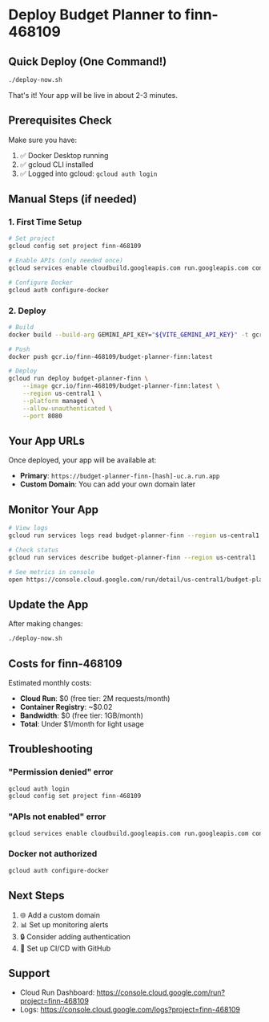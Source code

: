 # Deploy Budget Planner to finn-468109

## Quick Deploy (One Command!)

```bash
./deploy-now.sh
```

That's it! Your app will be live in about 2-3 minutes.

## Prerequisites Check

Make sure you have:
1. ✅ Docker Desktop running
2. ✅ gcloud CLI installed
3. ✅ Logged into gcloud: `gcloud auth login`

## Manual Steps (if needed)

### 1. First Time Setup
```bash
# Set project
gcloud config set project finn-468109

# Enable APIs (only needed once)
gcloud services enable cloudbuild.googleapis.com run.googleapis.com containerregistry.googleapis.com

# Configure Docker
gcloud auth configure-docker
```

### 2. Deploy
```bash
# Build
docker build --build-arg GEMINI_API_KEY="${VITE_GEMINI_API_KEY}" -t gcr.io/finn-468109/budget-planner-finn:latest .

# Push
docker push gcr.io/finn-468109/budget-planner-finn:latest

# Deploy
gcloud run deploy budget-planner-finn \
    --image gcr.io/finn-468109/budget-planner-finn:latest \
    --region us-central1 \
    --platform managed \
    --allow-unauthenticated \
    --port 8080
```

## Your App URLs

Once deployed, your app will be available at:
- **Primary**: `https://budget-planner-finn-[hash]-uc.a.run.app`
- **Custom Domain**: You can add your own domain later

## Monitor Your App

```bash
# View logs
gcloud run services logs read budget-planner-finn --region us-central1

# Check status
gcloud run services describe budget-planner-finn --region us-central1

# See metrics in console
open https://console.cloud.google.com/run/detail/us-central1/budget-planner-finn/metrics?project=finn-468109
```

## Update the App

After making changes:
```bash
./deploy-now.sh
```

## Costs for finn-468109

Estimated monthly costs:
- **Cloud Run**: $0 (free tier: 2M requests/month)
- **Container Registry**: ~$0.02
- **Bandwidth**: $0 (free tier: 1GB/month)
- **Total**: Under $1/month for light usage

## Troubleshooting

### "Permission denied" error
```bash
gcloud auth login
gcloud config set project finn-468109
```

### "APIs not enabled" error
```bash
gcloud services enable cloudbuild.googleapis.com run.googleapis.com containerregistry.googleapis.com
```

### Docker not authorized
```bash
gcloud auth configure-docker
```

## Next Steps

1. 🌐 Add a custom domain
2. 📊 Set up monitoring alerts
3. 🔒 Consider adding authentication
4. 🚀 Set up CI/CD with GitHub

## Support

- Cloud Run Dashboard: https://console.cloud.google.com/run?project=finn-468109
- Logs: https://console.cloud.google.com/logs?project=finn-468109